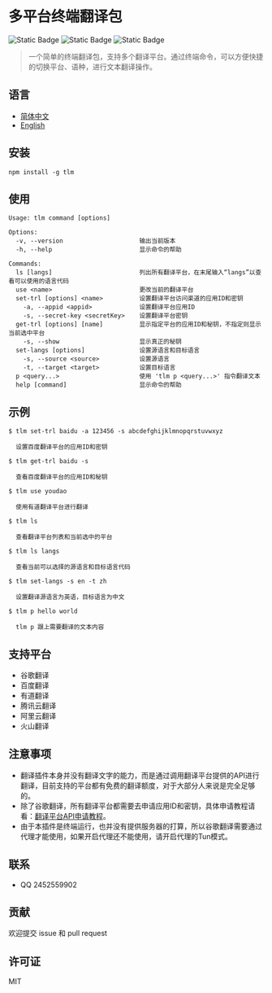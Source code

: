 # 多平台终端翻译包

![Static Badge](https://img.shields.io/badge/npm-6.14.17-blue)
![Static Badge](https://img.shields.io/badge/node->=14.8.0-97CA00)
![Static Badge](https://img.shields.io/badge/licenes-MIT-97CA00)

> 一个简单的终端翻译包，支持多个翻译平台。通过终端命令，可以方便快捷的切换平台、语种，进行文本翻译操作。

## 语言

- [简体中文](README.md)
- [English](README_EN.md)

  
## 安装

```
npm install -g tlm
```

## 使用

```
Usage: tlm command [options]

Options:
  -v, --version                     输出当前版本
  -h, --help                        显示命令的帮助

Commands:
  ls [langs]                        列出所有翻译平台，在末尾输入“langs”以查看可以使用的语言代码
  use <name>                        更改当前的翻译平台
  set-trl [options] <name>          设置翻译平台访问渠道的应用ID和密钥
    -a, --appid <appid>             设置翻译平台应用ID
    -s, --secret-key <secretKey>    设置翻译平台密钥
  get-trl [options] [name]          显示指定平台的应用ID和秘钥，不指定则显示当前选中平台
    -s, --show                      显示真正的秘钥
  set-langs [options]               设置源语言和目标语言
    -s, --source <source>           设置源语言
    -t, --target <target>           设置目标语言
  p <query...>                      使用 'tlm p <query...>' 指令翻译文本
  help [command]                    显示命令的帮助
```

## 示例

```
$ tlm set-trl baidu -a 123456 -s abcdefghijklmnopqrstuvwxyz

  设置百度翻译平台的应用ID和密钥

$ tlm get-trl baidu -s 

  查看百度翻译平台的应用ID和秘钥

$ tlm use youdao
 
  使用有道翻译平台进行翻译

$ tlm ls

  查看翻译平台列表和当前选中的平台

$ tlm ls langs
  
  查看当前可以选择的源语言和目标语言代码
 
$ tlm set-langs -s en -t zh

  设置翻译源语言为英语，目标语言为中文
 
$ tlm p hello world

  tlm p 跟上需要翻译的文本内容
```
## 支持平台

- 谷歌翻译
- 百度翻译
- 有道翻译
- 腾讯云翻译
- 阿里云翻译
- 火山翻译

## 注意事项

- 翻译插件本身并没有翻译文字的能力，而是通过调用翻译平台提供的API进行翻译，目前支持的平台都有免费的翻译额度，对于大部分人来说是完全足够的。
- 除了谷歌翻译，所有翻译平台都需要去申请应用ID和密钥，具体申请教程请看：[翻译平台API申请教程](https://flowus.cn/chiko_tlm/share/91538d60-cf6e-48a6-b2b3-bc14eed4f066?code=B8NQGQ)。
- 由于本插件是终端运行，也并没有提供服务器的打算，所以谷歌翻译需要通过代理才能使用，如果开启代理还不能使用，请开启代理的Tun模式。


## 联系

- QQ 2452559902

## 贡献

欢迎提交 issue 和 pull request

## 许可证

MIT